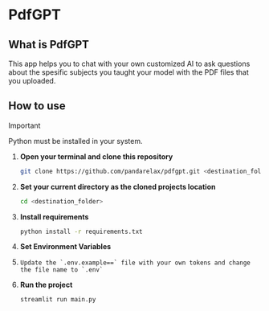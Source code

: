 # PdfGPT
## What is PdfGPT
This app helps you to chat with your own customized AI to ask questions about the spesific subjects you taught your model with the PDF files that you uploaded.
## How to use
> [!IMPORTANT]
> Python must be installed in your system.
1. **Open your terminal and clone this repository**
   ```bash
   git clone https://github.com/pandarelax/pdfgpt.git <destination_folder>
   ```
2. **Set your current directory as the cloned projects location**
   ```bash
   cd <destination_folder>
3. **Install requirements**
   ```bash
   python install -r requirements.txt
   ```
4. **Set Environment Variables**
5. ```
   Update the `.env.example==` file with your own tokens and change the file name to `.env`
   ```
6. **Run the project**
   ```bash
   streamlit run main.py
   ```
